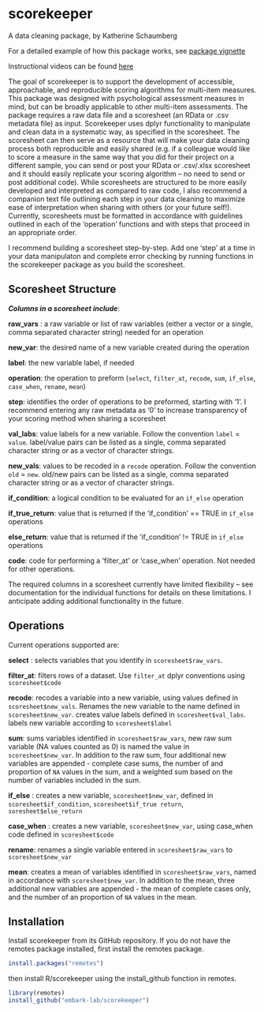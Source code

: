
<!-- README.md is generated from README.Rmd. Please edit that file -->

# scorekeeper


A data cleaning package, by Katherine Schaumberg

For a detailed example of how this package works, see [package
vignette](https://embark-lab.github.io/scorekeeper/articles/scorekeeper-vignette.html)

Instructional videos can be found
[here](https://www.youtube.com/playlist?list=PLj0MKOezmHuAfQEhidIuzTjV8fUD67U58)

The goal of scorekeeper is to support the development of accessible,
approachable, and reproducible scoring algorithms for multi-item
measures. This package was designed with psychological assessment
measures in mind, but can be broadly applicable to other multi-item
assessments. The package requires a raw data file and a scoresheet (an
RData or .csv metadata file) as input. Scorekeeper uses dplyr
functionality to manipulate and clean data in a systematic way, as
specified in the scoresheet. The scoresheet can then serve as a resource
that will make your data cleaning process both reproducible and easily
shared (e.g. if a colleague would like to score a measure in the same
way that you did for their project on a different sample, you can send
or post your RData or .csv/.xlsx scoresheet and it should easily
replicate your scoring algorithm – no need to send or post additional
code). While scoresheets are structured to be more easily developed and
interpreted as compared to raw code, I also recommend a companion text
file outlining each step in your data cleaning to maximize ease of
interpretation when sharing with others (or your future self!).
Currently, scoresheets must be formatted in accordance with guidelines
outlined in each of the ‘operation’ functions and with steps that
proceed in an appropriate order.

I recommend building a scoresheet step-by-step. Add one ‘step’ at a time
in your data manipulaton and complete error checking by running
functions in the scorekeeper package as you build the scoresheet.

## Scoresheet Structure

***Columns in a scoresheet include***:

**raw_vars** : a raw variable or list of raw variables (either a vector
or a single, comma separated character string) needed for an operation

**new_var**: the desired name of a new variable created during the
operation

**label**: the new variable label, if needed

**operation**: the operation to preform (`select`, `filter_at`,
`recode`, `sum`, `if_else`, `case_when`, `rename`, `mean`)

**step**: identifies the order of operations to be preformed, starting
with ‘1’. I recommend entering any raw metadata as ‘0’ to increase
transparency of your scoring method when sharing a scoresheet

**val_labs**: value labels for a new variable. Follow the convention
`label` = `value`. label/value pairs can be listed as a single, comma
separated character string or as a vector of character strings.

**new_vals**: values to be recoded in a `recode` operation. Follow the
convention `old` = `new`. old/new pairs can be listed as a single, comma
separated character string or as a vector of character strings.

**if_condition**: a logical condition to be evaluated for an `if_else`
operation

**if_true_return**: value that is returned if the ‘if_condition’ == TRUE
in `if_else` operations

**else_return**: value that is returned if the ‘if_condition’ != TRUE in
`if_else` operations

**code**: code for performing a ‘filter_at’ or ‘case_when’ operation.
Not needed for other operations.

The required columns in a scoresheet currently have limited flexibility
– see documentation for the individual functions for details on these
limitations. I anticipate adding additional functionality in the future.

## Operations

Current operations supported are:

**select** : selects variables that you identify in
`scoresheet$raw_vars`.

**filter_at**: filters rows of a dataset. Use `filter_at` dplyr
conventions using `scoresheet$code`

**recode**: recodes a variable into a new variable, using values defined
in `scoresheet$new_vals`. Renames the new variable to the name defined
in `scoresheet$new_var`. creates value labels defined in
`scoresheet$val_labs`. labels new variable according to
`scoresheet$label`

**sum**: sums variables identified in `scoresheet$raw_vars`, new raw sum
variable (NA values counted as 0) is named the value in
`scoresheet$new_var`. In addition to the raw sum, four additional new
variables are appended - complete case sums, the number of and
proportion of `NA` values in the sum, and a weighted sum based on the
number of variables included in the sum.

**if_else** : creates a new variable, `scoresheet$new_var`, defined in
`scoresheet$if_condition`, `scoresheet$if_true return`,
`soresheet$else_return`

**case_when** : creates a new variable, `scoresheet$new_var`, using
case_when code defined in `scoresheet$code`

**rename**: renames a single variable entered in `scoresheet$raw_vars`
to `scoresheet$new_var`

**mean**: creates a mean of variables identified in
`scoresheet$raw_vars`, named in accordance with `scoresheet$new_var`. In
addition to the mean, three additional new variables are appended - the
mean of complete cases only, and the number of an proportion of `NA`
values in the mean.

## Installation

Install scorekeeper from its GitHub repository. If you do not have the
remotes package installed, first install the remotes package.

``` r
install.packages("remotes")
```

then install R/scorekeeper using the install_github function in remotes.

``` r
library(remotes)
install_github("embark-lab/scorekeeper")
```
